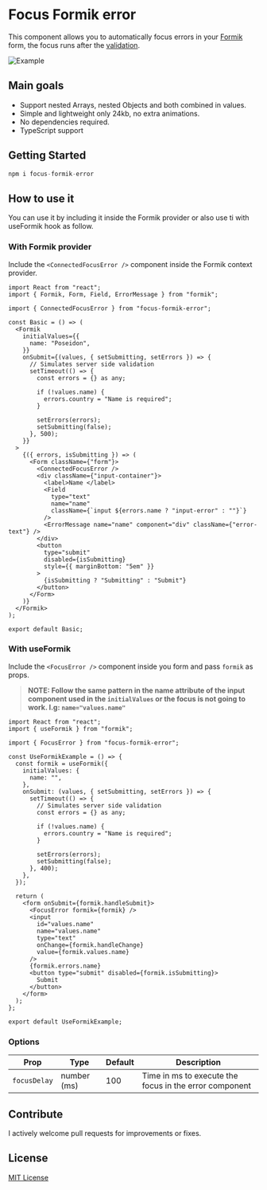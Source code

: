 # Focus Formik error

This component allows you to automatically focus errors in your [Formik](https://formik.org/docs/overview) form, the focus runs after the [validation](https://formik.org/docs/guides/validation#when-does-validation-run).

![Example](https://github.com/adrianferre/focus-formik-error/blob/main/autoFocusExample.gif?raw=true)

## Main goals

- Support nested Arrays, nested Objects and both combined in values.
- Simple and lightweight only 24kb, no extra animations.
- No dependencies required.
- TypeScript support

## Getting Started

```js
npm i focus-formik-error
```

## How to use it

You can use it by including it inside the Formik provider or also use ti with useFormik hook as follow.

### With Formik provider

Include the `<ConnectedFocusError />` component inside the Formik context provider.

```tsx
import React from "react";
import { Formik, Form, Field, ErrorMessage } from "formik";

import { ConnectedFocusError } from "focus-formik-error";

const Basic = () => (
  <Formik
    initialValues={{
      name: "Poseidon",
    }}
    onSubmit={(values, { setSubmitting, setErrors }) => {
      // Simulates server side validation
      setTimeout(() => {
        const errors = {} as any;

        if (!values.name) {
          errors.country = "Name is required";
        }

        setErrors(errors);
        setSubmitting(false);
      }, 500);
    }}
  >
    {({ errors, isSubmitting }) => (
      <Form className={"form"}>
        <ConnectedFocusError />
        <div className={"input-container"}>
          <label>Name </label>
          <Field
            type="text"
            name="name"
            className={`input ${errors.name ? "input-error" : ""}`}
          />
          <ErrorMessage name="name" component="div" className={"error-text"} />
        </div>
        <button
          type="submit"
          disabled={isSubmitting}
          style={{ marginBottom: "5em" }}
        >
          {isSubmitting ? "Submitting" : "Submit"}
        </button>
      </Form>
    )}
  </Formik>
);

export default Basic;

```

### With useFormik

Include the `<FocusError />` component inside you form and pass `formik` as props.

> **NOTE: Follow the same pattern in the name attribute of the input component used in the `initialValues` or the focus is not going to work. I.g: `name="values.name"`**

```tsx
import React from "react";
import { useFormik } from "formik";

import { FocusError } from "focus-formik-error";

const UseFormikExample = () => {
  const formik = useFormik({
    initialValues: {
      name: "",
    },
    onSubmit: (values, { setSubmitting, setErrors }) => {
      setTimeout(() => {
        // Simulates server side validation
        const errors = {} as any;

        if (!values.name) {
          errors.country = "Name is required";
        }

        setErrors(errors);
        setSubmitting(false);
      }, 400);
    },
  });

  return (
    <form onSubmit={formik.handleSubmit}>
      <FocusError formik={formik} />
      <input
        id="values.name"
        name="values.name"
        type="text"
        onChange={formik.handleChange}
        value={formik.values.name}
      />
      {formik.errors.name}
      <button type="submit" disabled={formik.isSubmitting}>
        Submit
      </button>
    </form>
  );
};

export default UseFormikExample;
```

### Options

| Prop           | Type          | Default  | Description  |
| -------------- | ------------- | -------- | -------- |
| `focusDelay`   | number (ms)       | 100      | Time in ms to execute the focus in the error component |

## Contribute

I actively welcome pull requests for improvements or fixes.

## License

[MIT License](./LICENSE.md)

